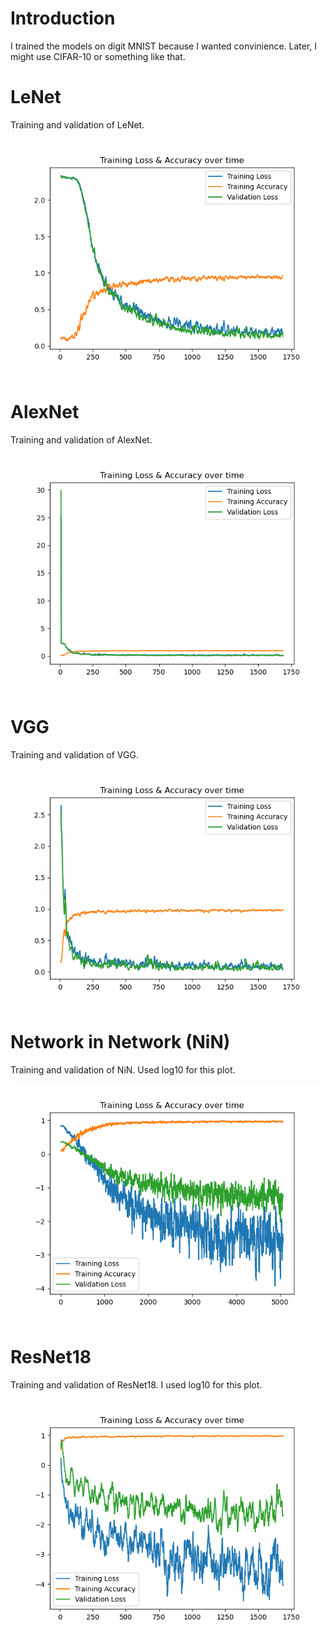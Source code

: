 # Introduction

I trained the models on digit MNIST because I wanted convinience. Later, I might use CIFAR-10 or something like that.

# LeNet
Training and validation of LeNet.

![Loss of Lenet](./assets/training_LeNetMax.png)

# AlexNet

Training and validation of AlexNet.

![Loss of AlexNet](./assets/training_alexNet.png)

# VGG

Training and validation of VGG.

![Loss of VGG11](./assets/training_VGG11.png)

# Network in Network (NiN)

Training and validation of NiN. Used log10 for this plot.

![Loss of NiN](./assets/training_NiN.png)

# ResNet18

Training and validation of ResNet18. I used log10 for this plot.

![Loss of ResNet18](./assets/training_resnet18.png)